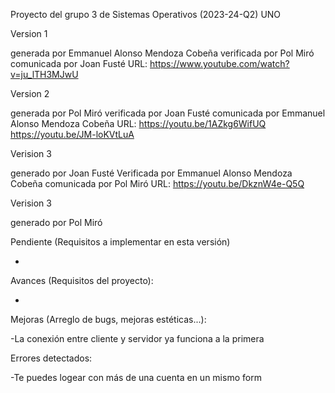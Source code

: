 Proyecto del grupo 3 de Sistemas Operativos (2023-24-Q2)
UNO

Version 1

generada por Emmanuel Alonso Mendoza Cobeña
verificada por Pol Miró
comunicada por Joan Fusté
URL: https://www.youtube.com/watch?v=ju_lTH3MJwU

Version 2

generada por Pol Miró
verificada por Joan Fusté
comunicada por Emmanuel Alonso Mendoza Cobeña
URL:  https://youtu.be/1AZkg6WifUQ   https://youtu.be/JM-loKVtLuA

Verision 3

generado por Joan Fusté
Verificada por Emmanuel Alonso Mendoza Cobeña
comunicada por Pol Miró
URL: https://youtu.be/DkznW4e-Q5Q

Verision 3

generado por Pol Miró

Pendiente (Requisitos a implementar en esta versión)

-

Avances (Requisitos del proyecto):

-
Mejoras (Arreglo de bugs, mejoras estéticas...):

-La conexión entre cliente y servidor ya funciona a la primera

Errores detectados:

-Te puedes logear con más de una cuenta en un mismo form


